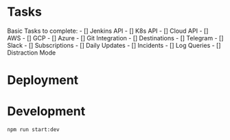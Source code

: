 # Tasks
Basic Tasks to complete:
    - [] Jenkins API
    - [] K8s API
    - [] Cloud API
        - [] AWS
        - [] GCP
        - [] Azure
    - [] Git Integration
    - [] Destinations
        - [] Telegram
        - [] Slack
    - [] Subscriptions
        - [] Daily Updates
        - [] Incidents
    - [] Log Queries
    - [] Distraction Mode
# Deployment
# Development
```
npm run start:dev
```